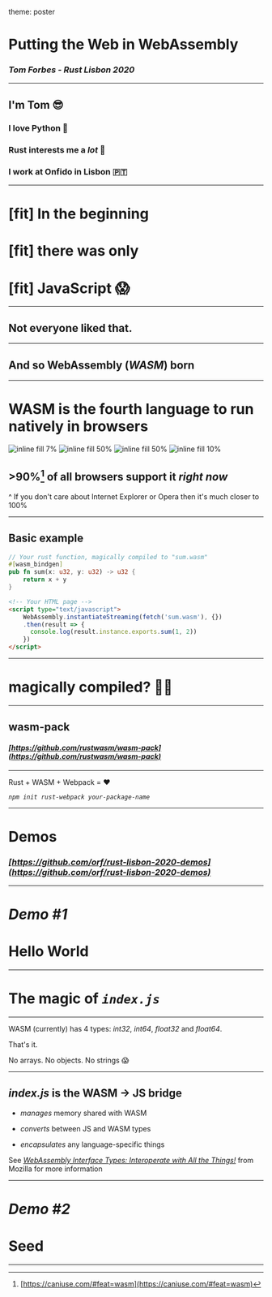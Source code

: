 theme: poster

# Putting the Web in WebAssembly

### *Tom Forbes - Rust Lisbon 2020*

---

## I'm Tom 😎

### I love Python 🐍

### Rust interests me a *lot* 🦀

### I work at Onfido in Lisbon️ 🇵🇹

---

# [fit] In the beginning

# [fit] there was only

# [fit] JavaScript 😱

--- 

## Not everyone liked that.

---

## And so WebAssembly (*WASM*) born

---

# WASM is the fourth language to run natively in browsers

![inline fill 7%](./images/html.png) ![inline fill 50%](./images/css.jpg) ![inline fill 50%](./images/js.png) ![inline fill 10%](./images/wasm.png)

## >90%[^1] of all browsers support it *right now*

[^1]: [https://caniuse.com/#feat=wasm](https://caniuse.com/#feat=wasm)

^ If you don't care about Internet Explorer or Opera then it's much closer to 100%

---

## Basic example

```rust
// Your rust function, magically compiled to "sum.wasm"
#[wasm_bindgen]
pub fn sum(x: u32, y: u32) -> u32 {
    return x + y
}
```

```html
<!-- Your HTML page -->
<script type="text/javascript">
    WebAssembly.instantiateStreaming(fetch('sum.wasm'), {})
    .then(result => {
      console.log(result.instance.exports.sum(1, 2))
    })
</script>
```

---

# magically compiled? 🧙‍♀️

---

## wasm-pack

#### *[https://github.com/rustwasm/wasm-pack](https://github.com/rustwasm/wasm-pack)*

---

Rust + WASM + Webpack = ❤️

*`npm init rust-webpack your-package-name`*

---

# Demos

### *[https://github.com/orf/rust-lisbon-2020-demos](https://github.com/orf/rust-lisbon-2020-demos)*

---

# *Demo #1*

# Hello World

---

# The magic of *`index.js`*

---

WASM (currently) has 4 types: *int32*, *int64*, *float32* and *float64*.

That's it.

No arrays. No objects. No strings 😱

---

## *index.js* is the WASM -> JS bridge

* *manages* memory shared with WASM

* *converts* between JS and WASM types

* *encapsulates* any language-specific things


See *[WebAssembly Interface Types: Interoperate with All the Things!](https://hacks.mozilla.org/2019/08/webassembly-interface-types/)*
from Mozilla for more information

---

# *Demo #2*

# Seed

---

 
